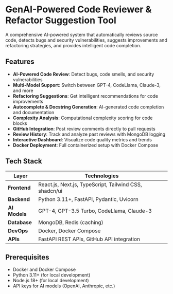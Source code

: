 # GenAI-Powered Code Reviewer & Refactor Suggestion Tool

A comprehensive AI-powered system that automatically reviews source code, detects bugs and security vulnerabilities, suggests improvements and refactoring strategies, and provides intelligent code completion.

##  Features

- **AI-Powered Code Review**: Detect bugs, code smells, and security vulnerabilities
- **Multi-Model Support**: Switch between GPT-4, CodeLlama, Claude-3, and more
- **Refactoring Suggestions**: Get intelligent recommendations for code improvements
- **Autocomplete & Docstring Generation**: AI-generated code completion and documentation
- **Complexity Analysis**: Computational complexity scoring for code blocks
- **GitHub Integration**: Post review comments directly to pull requests
- **Review History**: Track and analyze past reviews with MongoDB logging
- **Interactive Dashboard**: Visualize code quality metrics and trends
- **Docker Deployment**: Full containerized setup with Docker Compose

##  Tech Stack

| Layer | Technologies |
|-------|-------------|
| **Frontend** | React.js, Next.js, TypeScript, Tailwind CSS, shadcn/ui |
| **Backend** | Python 3.11+, FastAPI, Pydantic, Uvicorn |
| **AI Models** | GPT-4, GPT-3.5 Turbo, CodeLlama, Claude-3 |
| **Database** | MongoDB, Redis (caching) |
| **DevOps** | Docker, Docker Compose |
| **APIs** | FastAPI REST APIs, GitHub API integration |

##  Prerequisites

- Docker and Docker Compose
- Python 3.11+ (for local development)
- Node.js 18+ (for local development)
- API keys for AI models (OpenAI, Anthropic, etc.)

